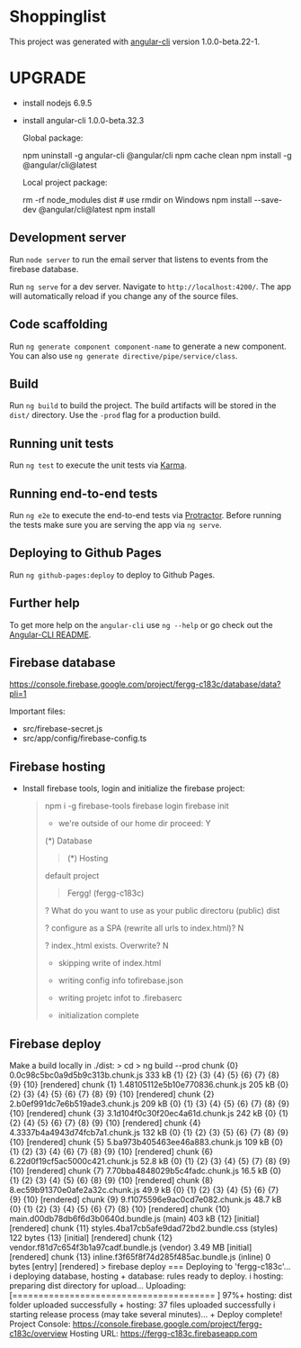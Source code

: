 # Shoppinglist

This project was generated with [angular-cli](https://github.com/angular/angular-cli) version 1.0.0-beta.22-1.

# UPGRADE

 - install nodejs 6.9.5
 
 - install angular-cli 1.0.0-beta.32.3
 
    Global package:

      npm uninstall -g angular-cli @angular/cli
      npm cache clean
      npm install -g @angular/cli@latest
      
    Local project package:

      rm -rf node_modules dist # use rmdir on Windows
      npm install --save-dev @angular/cli@latest
      npm install

## Development server

Run `node server` to run the email server that listens to events from the firebase database.

Run `ng serve` for a dev server. Navigate to `http://localhost:4200/`. The app will automatically reload if you change any of the source files.

## Code scaffolding

Run `ng generate component component-name` to generate a new component. You can also use `ng generate directive/pipe/service/class`.

## Build

Run `ng build` to build the project. The build artifacts will be stored in the `dist/` directory. Use the `-prod` flag for a production build.

## Running unit tests

Run `ng test` to execute the unit tests via [Karma](https://karma-runner.github.io).

## Running end-to-end tests

Run `ng e2e` to execute the end-to-end tests via [Protractor](http://www.protractortest.org/).
Before running the tests make sure you are serving the app via `ng serve`.

## Deploying to Github Pages

Run `ng github-pages:deploy` to deploy to Github Pages.

## Further help

To get more help on the `angular-cli` use `ng --help` or go check out the [Angular-CLI README](https://github.com/angular/angular-cli/blob/master/README.md).

## Firebase database

https://console.firebase.google.com/project/fergg-c183c/database/data?pli=1

Important files:
- src/firebase-secret.js
- src/app/config/firebase-config.ts

## Firebase hosting

 - Install firebase tools, login and initialize the firebase project:
 
    > npm i -g firebase-tools
    > firebase login
    > firebase init
    >  - we're outside of our home dir
    >    proceed: Y
    >
    >   (*) Database
    >  >(*) Hosting
    >
    > default project
    > > Fergg! (fergg-c183c)
    >
    > ? What do you want to use as your public directoru (public) dist
    >
    > ? configure as a SPA (rewrite all urls to index.html)? N
    >
    > ? index.,html exists. Overwrite? N
    >
    >  - skipping write of index.html
    >  - writing config info tofirebase.json
    >  - writing projetc infot to .firebaserc
    >
    >  - initialization complete
    
## Firebase deploy

  Make a build locally in ./dist:
    > cd <top directory of project>
    > ng build --prod
    chunk    {0} 0.0c98c5bc0a9d5b9c313b.chunk.js 333 kB {1} {2} {3} {4} {5} {6} {7} {8} {9} {10} [rendered]
    chunk    {1} 1.48105112e5b10e770836.chunk.js 205 kB {0} {2} {3} {4} {5} {6} {7} {8} {9} {10} [rendered]
    chunk    {2} 2.b0ef991dc7e6b519ade3.chunk.js 209 kB {0} {1} {3} {4} {5} {6} {7} {8} {9} {10} [rendered]
    chunk    {3} 3.1d104f0c30f20ec4a61d.chunk.js 242 kB {0} {1} {2} {4} {5} {6} {7} {8} {9} {10} [rendered]
    chunk    {4} 4.3337b4a4943d74fcb7a1.chunk.js 132 kB {0} {1} {2} {3} {5} {6} {7} {8} {9} {10} [rendered]
    chunk    {5} 5.ba973b405463ee46a883.chunk.js 109 kB {0} {1} {2} {3} {4} {6} {7} {8} {9} {10} [rendered]
    chunk    {6} 6.22d0f19cf5ac5000c421.chunk.js 52.8 kB {0} {1} {2} {3} {4} {5} {7} {8} {9} {10} [rendered]
    chunk    {7} 7.70bba4848029b5c4fadc.chunk.js 16.5 kB {0} {1} {2} {3} {4} {5} {6} {8} {9} {10} [rendered]
    chunk    {8} 8.ec59b91370e0afe2a32c.chunk.js 49.9 kB {0} {1} {2} {3} {4} {5} {6} {7} {9} {10} [rendered]
    chunk    {9} 9.f1075596e9ac0cd7e082.chunk.js 48.7 kB {0} {1} {2} {3} {4} {5} {6} {7} {8} {10} [rendered]
    chunk   {10} main.d00db78db6f6d3b0640d.bundle.js (main) 403 kB {12} [initial] [rendered]
    chunk   {11} styles.4ba17cb5afe9dad72bd2.bundle.css (styles) 122 bytes {13} [initial] [rendered]
    chunk   {12} vendor.f81d7c654f3b1a97cadf.bundle.js (vendor) 3.49 MB [initial] [rendered]
    chunk   {13} inline.f3f65f8f74d285f485ac.bundle.js (inline) 0 bytes [entry] [rendered]
    > firebase deploy
    === Deploying to 'fergg-c183c'...
    i  deploying database, hosting
    +  database: rules ready to deploy.
    i  hosting: preparing dist directory for upload...
    Uploading: [======================================= ] 97%+  hosting: dist folder uploaded successfully
    +  hosting: 37 files uploaded successfully
    i  starting release process (may take several minutes)...
    +  Deploy complete!
    Project Console: https://console.firebase.google.com/project/fergg-c183c/overview
    Hosting URL: https://fergg-c183c.firebaseapp.com
    
    
